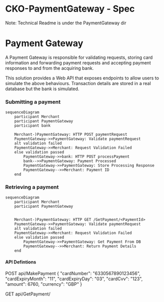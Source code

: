 # CKO-PaymentGateway - Spec

Note: Technical Readme is under the PaymentGateway dir


# Payment Gateway
A Payment Gateway is responsible for validating requests, storing card information and forwarding
payment requests and accepting payment responses to and from the acquiring bank.

This solution provides a Web API that exposes endpoints to allow users to simulate the above behaviours.
Transaction details are stored in a real database but the bank is simulated.

### Submitting a payment
```mermaid
sequenceDiagram
    participant Merchant
    participant PaymentGateway
    participant bank

    Merchant-)PaymentGateway: HTTP POST paymentRequest
    PaymentGateway->>PaymentGateway: Validate paymentRequest
    alt validation failed
    PaymentGateway->>Merchant: Request Validation Failed
    else validation passed
        PaymentGateway->>bank: HTTP POST processPayment
        bank-->>PaymentGateway: Payment Processed
        PaymentGateway->>PaymentGateway: Store Processing Response
        PaymentGateway-->>Merchant: Payment ID
    end
   ```

### Retrieving a payment
```mermaid
sequenceDiagram
    participant Merchant
    participant PaymentGateway


    Merchant-)PaymentGateway: HTTP GET /GetPayment/<PaymentId>
    PaymentGateway->>PaymentGateway: Validate paymentRequest
    alt validation failed
    PaymentGateway->>Merchant: Request Validation Failed
    else validation passed
        PaymentGateway->>PaymentGateway: Get Payment From DB
        PaymentGateway-->>Merchant: Return Payment Details
    end
   ```
   
#### API Defintions

POST api/MakePayment
{
  "cardNumber": "6330567890123456",
  "cardExpiryMonth": "11",
  "cardExpiryDay": "03",
  "cardCvv": "123",
  "amount": 6760,
  "currency": "GBP"
}

GET api/GetPayment/<PaymentId>